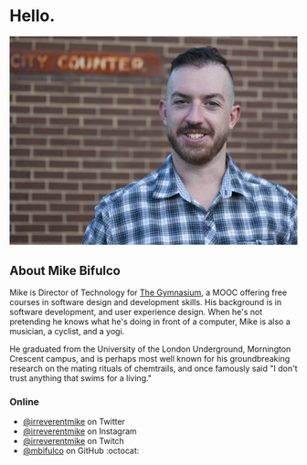 # Hello.
![Mike Bifulco](./mike-bifulco-headshot-1.png)

## About Mike Bifulco
Mike is Director of Technology for [The Gymnasium](http://www.thegymnasium.com), a MOOC offering free courses in software design and development skills.  His background is in software development, and user experience design.  When he's not pretending he knows what he's doing in front of a computer, Mike is also a musician, a cyclist, and a yogi.

He graduated from the University of the London Underground, Mornington Crescent campus, and is perhaps most well known for his groundbreaking research on the mating rituals of chemtrails, and once famously said "I don't trust anything that swims for a living."  

### Online
- [@irreverentmike](http://twitter.com/irreverentmike) on Twitter
- [@irreverentmike](http://instagram.com/irreverentmike) on Instagram
- [@irreverentmike](https://www.twitch.tv/irreverentmike) on Twitch
- [@mbifulco](http://github.com/mbifulco) on GitHub :octocat:
